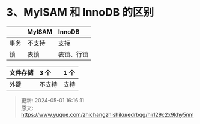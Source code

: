 # 3、MyISAM 和 InnoDB 的区别

| | MyISAM | InnoDB |
| --- | :--- | :--- |
| 事务 | 不支持 | 支持 |
| 锁 | 表锁 | 表锁、行锁 |


| 文件存储 | 3 个 | 1 个 |
| :--- | :--- | :--- |
| 外键 | 不支持 | 支持 |




> 更新: 2024-05-01 16:16:11  
> 原文: <https://www.yuque.com/zhichangzhishiku/edrbqg/hirl29c2x9khy5nm>